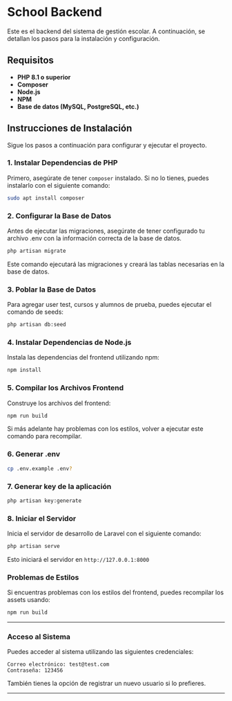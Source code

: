 # School Backend

Este es el backend del sistema de gestión escolar. A continuación, se detallan los pasos para la instalación y configuración.

## Requisitos

- **PHP 8.1 o superior**
- **Composer**
- **Node.js**
- **NPM**
- **Base de datos (MySQL, PostgreSQL, etc.)**

## Instrucciones de Instalación

Sigue los pasos a continuación para configurar y ejecutar el proyecto.

### 1. Instalar Dependencias de PHP

Primero, asegúrate de tener `composer` instalado. Si no lo tienes, puedes instalarlo con el siguiente comando:

```bash
sudo apt install composer
```
### 2. Configurar la Base de Datos

Antes de ejecutar las migraciones, asegúrate de tener configurado tu archivo .env con la información correcta de la base de datos.

```bash
php artisan migrate
```

Este comando ejecutará las migraciones y creará las tablas necesarias en la base de datos.
### 3. Poblar la Base de Datos

Para agregar user test, cursos y alumnos de prueba, puedes ejecutar el comando de seeds:

```bash
php artisan db:seed
```

### 4. Instalar Dependencias de Node.js

Instala las dependencias del frontend utilizando npm:


```bash
npm install
```

### 5. Compilar los Archivos Frontend

Construye los archivos del frontend:

```bash
npm run build
```
Si más adelante hay problemas con los estilos, volver a ejecutar este comando para recompilar.

### 6. Generar .env

```bash
cp .env.example .env?
```

### 7. Generar key de la aplicación

```bash
php artisan key:generate
```

### 8. Iniciar el Servidor

Inicia el servidor de desarrollo de Laravel con el siguiente comando:

```bash
php artisan serve
```
Esto iniciará el servidor en `http://127.0.0.1:8000`

### Problemas de Estilos

Si encuentras problemas con los estilos del frontend, puedes recompilar los assets usando:
```bash
npm run build
```

-----------------


### Acceso al Sistema

Puedes acceder al sistema utilizando las siguientes credenciales:

    Correo electrónico: test@test.com
    Contraseña: 123456

También tienes la opción de registrar un nuevo usuario si lo prefieres.

-----------------
